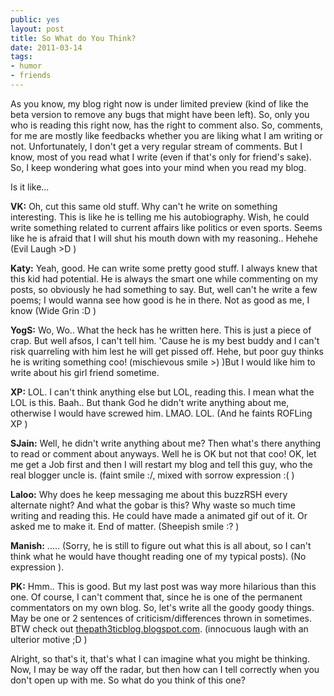```yaml
---
public: yes
layout: post
title: So What do You Think?
date: 2011-03-14
tags:
- humor
- friends
---
```


As you know, my blog right now is under limited preview (kind of like the beta version to remove any bugs that might have been left). So, only you who is reading this right now, has the right to comment also. So, comments, for me are mostly like feedbacks whether you are liking what I am writing or not. Unfortunately, I don't get a very regular stream of comments. But I know, most of you read what I write (even if that's only for friend's sake). So, I keep wondering what goes into your mind when you read my blog.

Is it like...

**VK:** Oh, cut this same old stuff. Why can't he write on something interesting. This is like he is telling me his autobiography. Wish, he could write something related to current affairs like politics or even sports. Seems like he is afraid that I will shut his mouth down with my reasoning.. Hehehe (Evil Laugh >D  )

**Katy:** Yeah, good. He can write some pretty good stuff. I always knew that this kid had potential. He is always the smart one while commenting on my posts, so obviously he had something to say. But, well can't he write a few poems; I would wanna see how good is he in there. Not as good as me, I know (Wide Grin :D  )

**YogS:** Wo, Wo.. What the heck has he written here. This is just a piece of crap. But well afsos, I can't tell him. 'Cause he is my best buddy and I can't risk quarreling with him lest he will get pissed off. Hehe, but poor guy thinks he is writing something coo! (mischievous smile >)  )But I would like him to write about his girl friend sometime.

**XP:** LOL. I can't think anything else but LOL, reading this. I mean what the LOL is this. Baah.. But thank God he didn't write anything about me, otherwise I would have screwed him. LMAO. LOL. (And he faints ROFLing XP  )

**SJain:** Well, he didn't write anything about me? Then what's there anything to read or comment about anyways. Well he is OK but not that coo! OK, let me get a Job first and then I will restart my blog and tell this guy, who the real blogger uncle is. (faint smile :/, mixed with sorrow expression :(  )

**Laloo:** Why does he keep messaging me about this buzzRSH every alternate night? And what the gobar is this? Why waste so much time writing and reading this. He could have made a animated gif out of it. Or asked me to make it. End of matter. (Sheepish smile :? )

**Manish:** ..... (Sorry, he is still to figure out what this is all about, so I can't think what he would have thought reading one of my typical posts). (No expression ). 

**PK:** Hmm.. This is good. But my last post was way more hilarious than this one. Of course, I can't comment that, since he is one of the permanent commentators on my own blog. So, let's write all the goody goody things. May be one or 2 sentences of criticism/differences thrown in sometimes. BTW check out [thepath3ticblog.blogspot.com](http://thetrashpandiary.blogspot.com/). (innocuous laugh with an ulterior motive ;D  )

Alright, so that's it, that's what I can imagine what you might be thinking. Now, I may be way off the radar, but then how can I tell correctly when you don't open up with me. So what do you think of this one?
